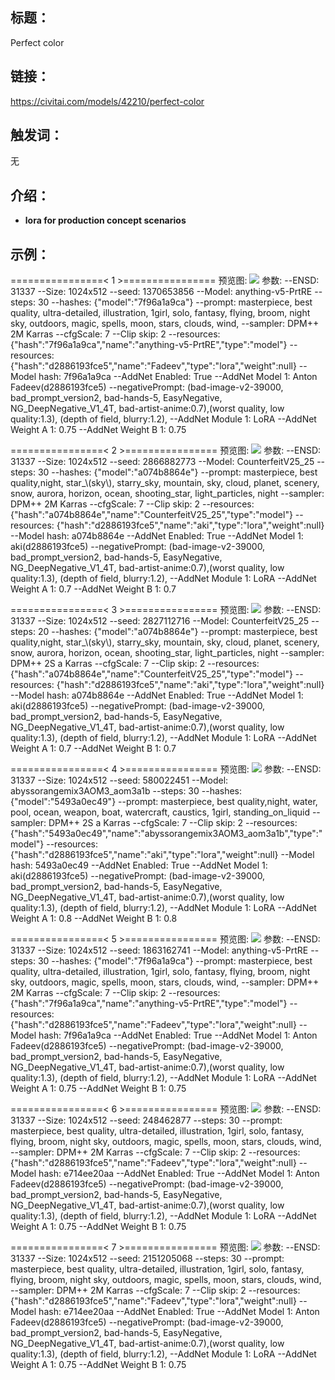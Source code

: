 ## 标题：
Perfect color

## 链接：
https://civitai.com/models/42210/perfect-color

## 触发词：
无

## 介绍：
<ul><li><p><strong>lora for production concept scenarios</strong></p></li></ul>

## 示例：
================\< 1 \>================
预览图: 
![](https://image.civitai.com/xG1nkqKTMzGDvpLrqFT7WA/01b8c860-1d33-465d-b6ae-123352f41bf6/width=450/695013.jpeg)
参数: 
--ENSD: 31337
--Size: 1024x512
--seed: 1370653856
--Model: anything-v5-PrtRE
--steps: 30
--hashes: {"model":"7f96a1a9ca"}
--prompt: masterpiece, best quality, ultra-detailed, illustration, 1girl, solo, fantasy, flying, broom, night sky, outdoors, magic, spells, moon, stars, clouds, wind,
--sampler: DPM++ 2M Karras
--cfgScale: 7
--Clip skip: 2
--resources: {"hash":"7f96a1a9ca","name":"anything-v5-PrtRE","type":"model"}
--resources: {"hash":"d2886193fce5","name":"Fadeev","type":"lora","weight":null}
--Model hash: 7f96a1a9ca
--AddNet Enabled: True
--AddNet Model 1: Anton Fadeev(d2886193fce5)
--negativePrompt: (bad-image-v2-39000, bad_prompt_version2, bad-hands-5, EasyNegative, NG_DeepNegative_V1_4T, bad-artist-anime:0.7),(worst quality, low quality:1.3), (depth of field, blurry:1.2),
--AddNet Module 1: LoRA
--AddNet Weight A 1: 0.75
--AddNet Weight B 1: 0.75

================\< 2 \>================
预览图: 
![](https://image.civitai.com/xG1nkqKTMzGDvpLrqFT7WA/fe38471c-97b7-4615-8a7f-7030792852b4/width=450/741262.jpeg)
参数: 
--ENSD: 31337
--Size: 1024x512
--seed: 2866882773
--Model: CounterfeitV25_25
--steps: 30
--hashes: {"model":"a074b8864e"}
--prompt: masterpiece, best quality,night, star_\\(sky\\), starry_sky, mountain, sky, cloud, planet, scenery, snow, aurora, horizon, ocean, shooting_star, light_particles, night
--sampler: DPM++ 2M Karras
--cfgScale: 7
--Clip skip: 2
--resources: {"hash":"a074b8864e","name":"CounterfeitV25_25","type":"model"}
--resources: {"hash":"d2886193fce5","name":"aki","type":"lora","weight":null}
--Model hash: a074b8864e
--AddNet Enabled: True
--AddNet Model 1: aki(d2886193fce5)
--negativePrompt: (bad-image-v2-39000, bad_prompt_version2, bad-hands-5, EasyNegative, NG_DeepNegative_V1_4T, bad-artist-anime:0.7),(worst quality, low quality:1.3), (depth of field, blurry:1.2),
--AddNet Module 1: LoRA
--AddNet Weight A 1: 0.7
--AddNet Weight B 1: 0.7

================\< 3 \>================
预览图: 
![](https://image.civitai.com/xG1nkqKTMzGDvpLrqFT7WA/c7d7514f-5d6d-4b13-b12f-166737b1d7f4/width=450/741264.jpeg)
参数: 
--ENSD: 31337
--Size: 1024x512
--seed: 2827112716
--Model: CounterfeitV25_25
--steps: 20
--hashes: {"model":"a074b8864e"}
--prompt: masterpiece, best quality,night, star_\\(sky\\), starry_sky, mountain, sky, cloud, planet, scenery, snow, aurora, horizon, ocean, shooting_star, light_particles, night
--sampler: DPM++ 2S a Karras
--cfgScale: 7
--Clip skip: 2
--resources: {"hash":"a074b8864e","name":"CounterfeitV25_25","type":"model"}
--resources: {"hash":"d2886193fce5","name":"aki","type":"lora","weight":null}
--Model hash: a074b8864e
--AddNet Enabled: True
--AddNet Model 1: aki(d2886193fce5)
--negativePrompt: (bad-image-v2-39000, bad_prompt_version2, bad-hands-5, EasyNegative, NG_DeepNegative_V1_4T, bad-artist-anime:0.7),(worst quality, low quality:1.3), (depth of field, blurry:1.2),
--AddNet Module 1: LoRA
--AddNet Weight A 1: 0.7
--AddNet Weight B 1: 0.7

================\< 4 \>================
预览图: 
![](https://image.civitai.com/xG1nkqKTMzGDvpLrqFT7WA/89f4cf25-fa41-4af2-3c9e-041e737bf300/width=450/506689.jpeg)
参数: 
--ENSD: 31337
--Size: 1024x512
--seed: 580022451
--Model: abyssorangemix3AOM3_aom3a1b
--steps: 30
--hashes: {"model":"5493a0ec49"}
--prompt: masterpiece, best quality,night, water, pool, ocean, weapon, boat, watercraft, caustics, 1girl, standing_on_liquid
--sampler: DPM++ 2S a Karras
--cfgScale: 7
--Clip skip: 2
--resources: {"hash":"5493a0ec49","name":"abyssorangemix3AOM3_aom3a1b","type":"model"}
--resources: {"hash":"d2886193fce5","name":"aki","type":"lora","weight":null}
--Model hash: 5493a0ec49
--AddNet Enabled: True
--AddNet Model 1: aki(d2886193fce5)
--negativePrompt: (bad-image-v2-39000, bad_prompt_version2, bad-hands-5, EasyNegative, NG_DeepNegative_V1_4T, bad-artist-anime:0.7),(worst quality, low quality:1.3), (depth of field, blurry:1.2),
--AddNet Module 1: LoRA
--AddNet Weight A 1: 0.8
--AddNet Weight B 1: 0.8

================\< 5 \>================
预览图: 
![](https://image.civitai.com/xG1nkqKTMzGDvpLrqFT7WA/eb2a5992-7bee-4cab-b9c5-c0f0a6bedb34/width=450/695016.jpeg)
参数: 
--ENSD: 31337
--Size: 1024x512
--seed: 1863162741
--Model: anything-v5-PrtRE
--steps: 30
--hashes: {"model":"7f96a1a9ca"}
--prompt: masterpiece, best quality, ultra-detailed, illustration, 1girl, solo, fantasy, flying, broom, night sky, outdoors, magic, spells, moon, stars, clouds, wind,
--sampler: DPM++ 2M Karras
--cfgScale: 7
--Clip skip: 2
--resources: {"hash":"7f96a1a9ca","name":"anything-v5-PrtRE","type":"model"}
--resources: {"hash":"d2886193fce5","name":"Fadeev","type":"lora","weight":null}
--Model hash: 7f96a1a9ca
--AddNet Enabled: True
--AddNet Model 1: Anton Fadeev(d2886193fce5)
--negativePrompt: (bad-image-v2-39000, bad_prompt_version2, bad-hands-5, EasyNegative, NG_DeepNegative_V1_4T, bad-artist-anime:0.7),(worst quality, low quality:1.3), (depth of field, blurry:1.2),
--AddNet Module 1: LoRA
--AddNet Weight A 1: 0.75
--AddNet Weight B 1: 0.75

================\< 6 \>================
预览图: 
![](https://image.civitai.com/xG1nkqKTMzGDvpLrqFT7WA/4a1e0bb9-5c1a-4056-c4a8-b5781178b000/width=450/506714.jpeg)
参数: 
--ENSD: 31337
--Size: 1024x512
--seed: 248462877
--steps: 30
--prompt: masterpiece, best quality, ultra-detailed, illustration, 1girl, solo, fantasy, flying, broom, night sky, outdoors, magic, spells, moon, stars, clouds, wind,
--sampler: DPM++ 2M Karras
--cfgScale: 7
--Clip skip: 2
--resources: {"hash":"d2886193fce5","name":"Fadeev","type":"lora","weight":null}
--Model hash: e714ee20aa
--AddNet Enabled: True
--AddNet Model 1: Anton Fadeev(d2886193fce5)
--negativePrompt: (bad-image-v2-39000, bad_prompt_version2, bad-hands-5, EasyNegative, NG_DeepNegative_V1_4T, bad-artist-anime:0.7),(worst quality, low quality:1.3), (depth of field, blurry:1.2),
--AddNet Module 1: LoRA
--AddNet Weight A 1: 0.75
--AddNet Weight B 1: 0.75

================\< 7 \>================
预览图: 
![](https://image.civitai.com/xG1nkqKTMzGDvpLrqFT7WA/51080b96-9d9e-4161-51c3-239f8c605700/width=450/506715.jpeg)
参数: 
--ENSD: 31337
--Size: 1024x512
--seed: 2151205068
--steps: 30
--prompt: masterpiece, best quality, ultra-detailed, illustration, 1girl, solo, fantasy, flying, broom, night sky, outdoors, magic, spells, moon, stars, clouds, wind,
--sampler: DPM++ 2M Karras
--cfgScale: 7
--Clip skip: 2
--resources: {"hash":"d2886193fce5","name":"Fadeev","type":"lora","weight":null}
--Model hash: e714ee20aa
--AddNet Enabled: True
--AddNet Model 1: Anton Fadeev(d2886193fce5)
--negativePrompt: (bad-image-v2-39000, bad_prompt_version2, bad-hands-5, EasyNegative, NG_DeepNegative_V1_4T, bad-artist-anime:0.7),(worst quality, low quality:1.3), (depth of field, blurry:1.2),
--AddNet Module 1: LoRA
--AddNet Weight A 1: 0.75
--AddNet Weight B 1: 0.75
